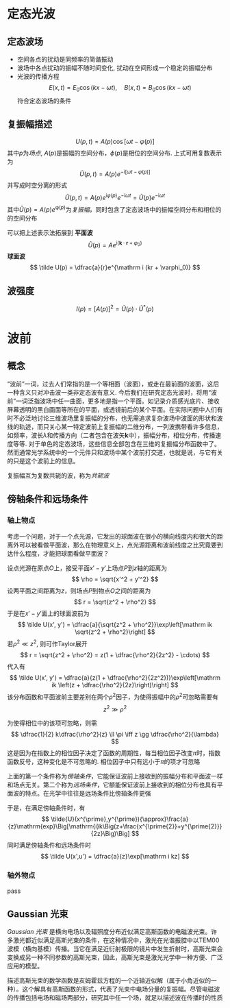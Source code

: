 # 定态光波
## 定态波场
- 空间各点的扰动是同频率的简谐振动
- 波场中各点扰动的振幅不随时间变化, 扰动在空间形成一个稳定的振幅分布
- 光波的传播方程
$$
E(x, t) = E_0 \cos(kx - ωt), \quad B(x, t) = B_0 \cos(kx - ωt)
$$
符合定态波场的条件
## 复振幅描述
$$
U(p, t) = A(p) \cos [\omega t - \varphi(p)]
$$
其中$p$为*场点*, $A(p)$是振幅的空间分布，$\phi(p)$是相位的空间分布. 上式可用复数表示为
$$
\tilde U(p, t) = A(p)e^{-\mathrm i [\omega t - \varphi(p)]}
$$
并写成时空分离的形式
$$
\tilde U(p, t) = A(p) e^{\mathrm i \varphi(p)} e^{-\mathrm i \omega t} = \tilde U(p)e^{-\mathrm i \omega t}
$$
其中$\tilde{U}(p) = A(p)e^{\mathrm \varphi(p)}$为*复振幅*，同时包含了定态波场中的振幅空间分布和相位的的空间分布

可以把上述表示法拓展到
**平面波**
$$
\tilde U (p) = Ae^{\mathrm i (\boldsymbol k \cdot \boldsymbol r + \varphi_0)}
$$
**球面波**
$$
\tilde U(p) = \dfrac{a}{r}e^{\mathrm i (kr + \varphi_0)}
$$
## 波强度
$$
I(p) = [A(p)]^2 = \tilde U (p) \cdot \tilde U^* (p)
$$
# 波前
## 概念

“波前”一词，过去人们常指的是一个等相面（波面），或走在最前面的波面，这后一种含义只对冲击波一类非定态波有意义. 今后我们在研究定态光波时，将用“波前”一词泛指波场中任一曲面，更多地是指一个平面。如记录介质感光底片、接收屏幕透明的黑白画面等所在的平面，或透镜前后的某个平面。在实际问题中人们有时不必泛地讨论三维波场里复振幅的分布，也无需追求复杂波场中波面的形状和波线的轨迹，而只关心某一特定波前上复振幅的二维分布，一列波携带看许多信息，如频率，波长$\lambda$和传播方向（二者包含在波矢$\boldsymbol k$中），振幅分布，相位分布，传播速度等等.  对于单色的定态波场，这些信息全部包含在三维的复振幅分布函数中了。然而通常光学系统中的一个元件只和波场中某个波前打交道，也就是说，与它有关的只是这个波前上的信息。


复振幅互为复数共轭的波，称为*共轭波*

## 傍轴条件和远场条件
### 轴上物点
考虑一个问题，对于一个点光源，它发出的球面波在很小的横向线度内和很大的距离外可以被看做平面波，那么在物理意义上，点光源距离和波前线度之比究竟要到达什么程度，才能把球面看做平面波？

设点光源在原点$O$上，接受平面$x' - y'$上场点$P$到$z$轴的距离为
$$
\rho = \sqrt{x'^2 + y'^2}
$$
设两平面之间距离为$z$，则场点$P$到物点$O$之间的距离为
$$
r = \sqrt{z^2 + \rho^2}
$$
于是在$x'-y'$面上的球面波前为
$$
\tilde U(x', y') = \dfrac{a}{\sqrt{z^2 + \rho^2}}\exp\left[\mathrm ik \sqrt{z^2 + \rho^2}\right]
$$
若$\rho^2 \ll z^2$, 则可作Taylor展开
$$
r = \sqrt{z^2 + \rho^2} = z(1 + \dfrac{\rho^2}{2z^2} - \cdots)
$$
代入有
$$
\tilde U(x', y') = \dfrac{a}{z(1 + \dfrac{\rho^2}{2z^2})}\exp\left[\mathrm ik \left(z + \dfrac{\rho^2}{2z}\right)\right]
$$
该分布函数和平面波前主要差别在两个$\rho^2$因子，为使得振幅中的$\rho^2$可忽略需要有
$$
z^2 \gg \rho^2
$$

为使得相位中的该项可忽略，则需
$$
\dfrac{1}{2} k\dfrac{\rho^2}{z} \ll \pi \iff z \gg \dfrac{\rho^2}{\lambda}
$$
这是因为在指数上的相位因子决定了函数的周期性，每当相位因子改变$\pi$时，指数函数反号，这种变化是不可忽略的. 相位因子中只有远小于$\pi$的项才可忽略

上面的第一个条件称为*傍轴条件*，它能保证波前上接收到的振幅分布和平面波一样和场点无关。第二个称为*远场条件*，它额能保证波前上接收到的相位分布也具有平面波的特点。在光学中往往是远场条件比傍轴条件更强

于是，在满足傍轴条件时，有
$$
\tilde{U}(x^{\prime},y^{\prime}){\approx}\frac{a}{z}\mathrm{exp}\Big[\mathrm{i}k\Big(z+\frac{x^{\prime{2}}+y^{\prime{2}}}{2z}\Big)\Big]
$$
同时满足傍轴条件和远场条件时
$$
\tilde U(x',u') = \dfrac{a}{z}\exp[\mathrm i kz]
$$
### 轴外物点
pass

## Gaussian 光束
*Gaussian 光束* 是横向电场以及辐照度分布近似满足高斯函数的电磁波光束。许多激光都近似满足高斯光束的条件，在这种情况中，激光在光谐振腔中以TEM00波模（横向基模）传播。当它在满足近衍射极限的镜片中发生折射时，高斯光束会变换成另一种不同参数的高斯光束，因此，高斯光束是激光光学中一种方便、广泛应用的模型。

描述高斯光束的数学函数是亥姆霍兹方程的一个近轴近似解（属于小角近似的一种）。这个解具有高斯函数的形式，代表了光束中电场分量的复振幅。尽管电磁波的传播包括电场和磁场两部分，研究其中任一个场，就足以描述波在传播时的性质

